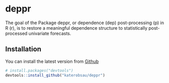 
<!-- README.md is generated from README.Rmd. Please edit that file -->
# deppr

<!-- badges: start -->
<!-- badges: end -->
The goal of the Package deppr, or dependence (dep) post-processing (p) in R (r), is to restore a meaningful dependence structure to statistically post-processed univariate forecasts.

## Installation

You can install the latest version from [Github](https://github.com/katerobsau/deppr) 
<!-- And the development version from [GitHub](https://github.com/) with: -->

``` r
# install.packages("devtools")
devtools::install_github("katerobsau/deppr")
```

<!-- ## Example -->
<!-- This is a basic example which shows you how to solve a common problem: -->
<!-- ```{r example} -->
<!-- library(depPPR) -->
<!-- ## basic example code -->
<!-- ``` -->
<!-- What is special about using `README.Rmd` instead of just `README.md`? You can include R chunks like so: -->
<!-- ```{r cars} -->
<!-- summary(cars) -->
<!-- ``` -->
<!-- You'll still need to render `README.Rmd` regularly, to keep `README.md` up-to-date. -->
<!-- You can also embed plots, for example: -->
<!-- ```{r pressure, echo = FALSE} -->
<!-- plot(pressure) -->
<!-- ``` -->
<!-- In that case, don't forget to commit and push the resulting figure files, so they display on GitHub! -->
